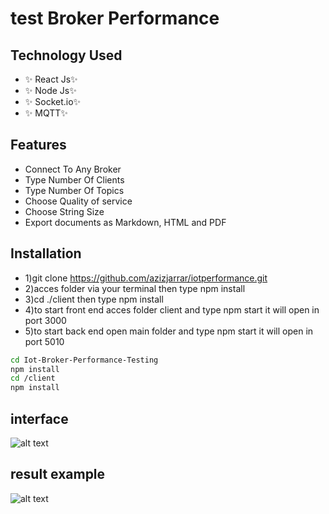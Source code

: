 # test Broker Performance
## Technology Used

- ✨ React Js✨
- ✨ Node Js✨
- ✨ Socket.io✨
- ✨ MQTT✨
## Features
- Connect To Any Broker
- Type Number Of Clients
- Type Number Of Topics
- Choose Quality of service
- Choose String Size
- Export documents as Markdown, HTML and PDF



## Installation

- 1)git clone https://github.com/azizjarrar/iotperformance.git
- 2)acces folder via your terminal then type npm install 
- 3)cd ./client then type npm install
- 4)to start front end acces folder client and type npm start it will open in port 3000
- 5)to start back end  open main folder and type npm start it will open in port 5010
```sh
cd Iot-Broker-Performance-Testing
npm install
cd /client
npm install
```

## interface
![alt text](https://www.linkpicture.com/q/hedhi-heya.png)
## result example
![alt text](https://www.linkpicture.com/q/iot-sur-2.png)

